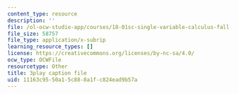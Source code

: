 ```yaml
---
content_type: resource
description: ''
file: /ol-ocw-studio-app/courses/18-01sc-single-variable-calculus-fall-2010/11163c9550a15c888a1fc824ead9b57a_MK_0QHbUnIA.vtt
file_size: 58757
file_type: application/x-subrip
learning_resource_types: []
license: https://creativecommons.org/licenses/by-nc-sa/4.0/
ocw_type: OCWFile
resourcetype: Other
title: 3play caption file
uid: 11163c95-50a1-5c88-8a1f-c824ead9b57a
---
```


